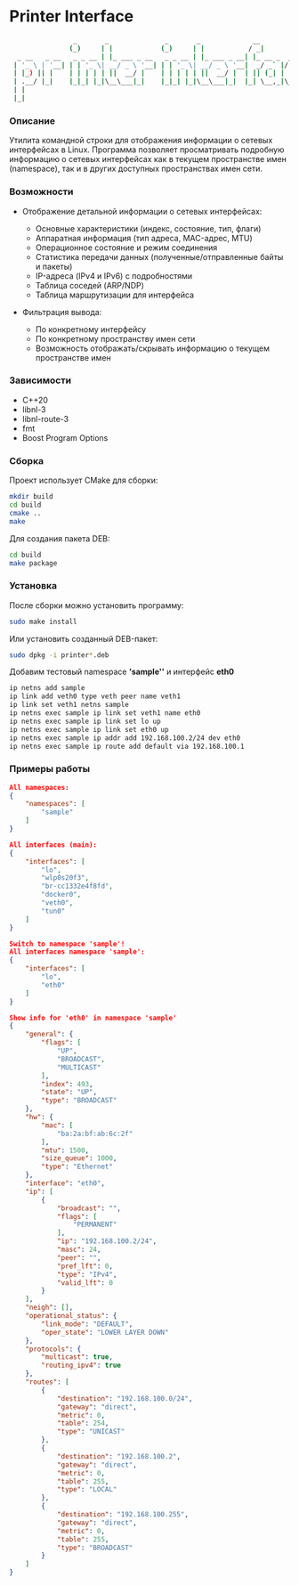 # Printer Interface

````bash
                _       _              _       _             __               
               (_)     | |            (_)     | |           / _|              
  _ __   _ __   _ _ __ | |_ ___ _ __   _ _ __ | |_ ___ _ __| |_ __ _  ___ ___ 
 | '_ \ | '__| | | '_ \| __/ _ \ '__| | | '_ \| __/ _ \ '__|  _/ _` |/ __/ _ \
 | |_) || |    | | | | | ||  __/ |    | | | | | ||  __/ |  | || (_| | (_|  __/
 | .__/ |_|    |_|_| |_|\__\___|_|    |_|_| |_|\__\___|_|  |_| \__,_|\___\___|
 | |                                                                         
 |_|                                                                         
 ````
### Описание

Утилита командной строки для отображения информации о сетевых интерфейсах в Linux.
Программа позволяет просматривать подробную информацию о сетевых интерфейсах как
в текущем пространстве имен (namespace), так и в других доступных пространствах
имен сети.

### Возможности

- Отображение детальной информации о сетевых интерфейсах:
    - Основные характеристики (индекс, состояние, тип, флаги)
    - Аппаратная информация (тип адреса, MAC-адрес, MTU)
    - Операционное состояние и режим соединения
    - Статистика передачи данных (полученные/отправленные байты и пакеты)
    - IP-адреса (IPv4 и IPv6) с подробностями
    - Таблица соседей (ARP/NDP)
    - Таблица маршрутизации для интерфейса

- Фильтрация вывода:
    - По конкретному интерфейсу
    - По конкретному пространству имен сети
    - Возможность отображать/скрывать информацию о текущем пространстве имен

### Зависимости

- C++20
- libnl-3
- libnl-route-3
- fmt
- Boost Program Options

### Сборка

Проект использует CMake для сборки:

````bash
mkdir build
cd build
cmake ..
make
````

Для создания пакета DEB:

````bash
cd build
make package
````

### Установка

После сборки можно установить программу:

````bash
sudo make install
````

Или установить созданный DEB-пакет:

````bash
sudo dpkg -i printer*.deb
````

Добавим тестовый namespace **'sample''** и интерфейс **eth0**
````bash
ip netns add sample
ip link add veth0 type veth peer name veth1
ip link set veth1 netns sample
ip netns exec sample ip link set veth1 name eth0
ip netns exec sample ip link set lo up
ip netns exec sample ip link set eth0 up
ip netns exec sample ip addr add 192.168.100.2/24 dev eth0
ip netns exec sample ip route add default via 192.168.100.1
````

### Примеры работы
````json
All namespaces:
{
    "namespaces": [
        "sample"
    ]
}

All interfaces (main):
{
    "interfaces": [
        "lo",
        "wlp0s20f3",
        "br-cc1332e4f8fd",
        "docker0",
        "veth0",
        "tun0"
    ]
}

Switch to namespace 'sample'!
All interfaces namespace 'sample':
{
    "interfaces": [
        "lo",
        "eth0"
    ]
}

Show info for 'eth0' in namespace 'sample'
{
    "general": {
        "flags": [
            "UP",
            "BROADCAST",
            "MULTICAST"
        ],
        "index": 493,
        "state": "UP",
        "type": "BROADCAST"
    },
    "hw": {
        "mac": [
            "ba:2a:bf:ab:6c:2f"
        ],
        "mtu": 1500,
        "size_queue": 1000,
        "type": "Ethernet"
    },
    "interface": "eth0",
    "ip": [
        {
            "broadcast": "",
            "flags": [
                "PERMANENT"
            ],
            "ip": "192.168.100.2/24",
            "masc": 24,
            "peer": "",
            "pref_lft": 0,
            "type": "IPv4",
            "valid_lft": 0
        }
    ],
    "neigh": [],
    "operational_status": {
        "link_mode": "DEFAULT",
        "oper_state": "LOWER LAYER DOWN"
    },
    "protocols": {
        "multicast": true,
        "routing_ipv4": true
    },
    "routes": [
        {
            "destination": "192.168.100.0/24",
            "gateway": "direct",
            "metric": 0,
            "table": 254,
            "type": "UNICAST"
        },
        {
            "destination": "192.168.100.2",
            "gateway": "direct",
            "metric": 0,
            "table": 255,
            "type": "LOCAL"
        },
        {
            "destination": "192.168.100.255",
            "gateway": "direct",
            "metric": 0,
            "table": 255,
            "type": "BROADCAST"
        }
    ]
}
````